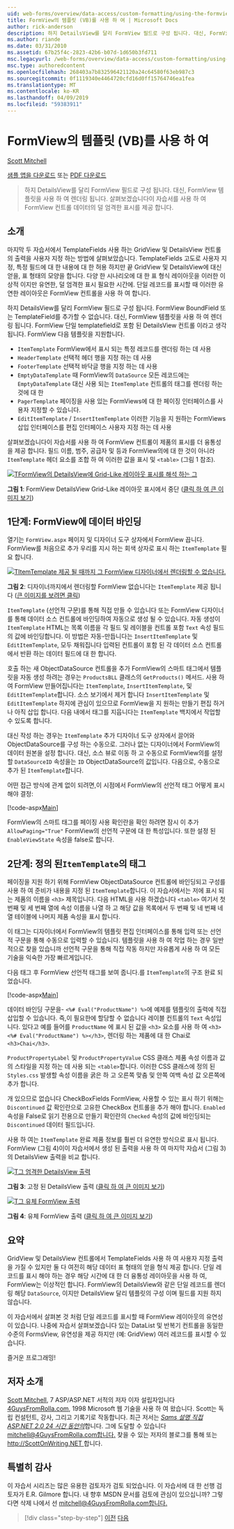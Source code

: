 ```yaml
---
uid: web-forms/overview/data-access/custom-formatting/using-the-formview-s-templates-vb
title: FormView의 템플릿 (VB)를 사용 하 여 | Microsoft Docs
author: rick-anderson
description: 하지 DetailsView를 달리 FormView 필드로 구성 됩니다. 대신, FormView 템플릿을 사용 하 여 렌더링 됩니다. 이 자습서의 6.를 사용 하 여 살펴보겠습니다...
ms.author: riande
ms.date: 03/31/2010
ms.assetid: 67b25f4c-2823-42b6-b07d-1d650b3fd711
msc.legacyurl: /web-forms/overview/data-access/custom-formatting/using-the-formview-s-templates-vb
msc.type: authoredcontent
ms.openlocfilehash: 268403a7b832596421120a24c64580f63eb987c3
ms.sourcegitcommit: 0f1119340e4464720cfd16d0ff15764746ea1fea
ms.translationtype: MT
ms.contentlocale: ko-KR
ms.lasthandoff: 04/09/2019
ms.locfileid: "59383911"
---
```

# <a name="using-the-formviews-templates-vb"></a>FormView의 템플릿 (VB)를 사용 하 여

[Scott Mitchell](https://twitter.com/ScottOnWriting)

[샘플 앱을 다운로드](http://download.microsoft.com/download/5/7/0/57084608-dfb3-4781-991c-407d086e2adc/ASPNET_Data_Tutorial_14_VB.exe) 또는 [PDF 다운로드](using-the-formview-s-templates-vb/_static/datatutorial14vb1.pdf)

> 하지 DetailsView를 달리 FormView 필드로 구성 됩니다. 대신, FormView 템플릿을 사용 하 여 렌더링 됩니다. 살펴보겠습니다이 자습서를 사용 하 여 FormView 컨트롤 데이터의 덜 엄격한 표시를 제공 합니다.


## <a name="introduction"></a>소개

마지막 두 자습서에서 TemplateFields 사용 하는 GridView 및 DetailsView 컨트롤의 출력을 사용자 지정 하는 방법에 살펴보았습니다. TemplateFields 고도로 사용자 지정, 특정 필드에 대 한 내용에 대 한 허용 하지만 끝 GridView 및 DetailsView에 대신 얻을, 표 형태의 모양을 합니다. 다양 한 시나리오에 대 한 표 형식 레이아웃을 이러한 이상적 이지만 유연한, 덜 엄격한 표시 필요한 시간에. 단일 레코드를 표시할 때 이러한 유연한 레이아웃은 FormView 컨트롤을 사용 하 여 합니다.

하지 DetailsView를 달리 FormView 필드로 구성 됩니다. FormView BoundField 또는 TemplateField를 추가할 수 없습니다. 대신, FormView 템플릿을 사용 하 여 렌더링 됩니다. FormView 단일 templatefield로 포함 된 DetailsView 컨트롤 이라고 생각 됩니다. FormView 다음 템플릿을 지원합니다.

- `ItemTemplate` FormView에서 표시 되는 특정 레코드를 렌더링 하는 데 사용
- `HeaderTemplate` 선택적 헤더 행을 지정 하는 데 사용
- `FooterTemplate` 선택적 바닥글 행을 지정 하는 데 사용
- `EmptyDataTemplate` 때 FormView의 `DataSource` 모든 레코드에는 `EmptyDataTemplate` 대신 사용 되는 `ItemTemplate` 컨트롤의 태그를 렌더링 하는 것에 대 한
- `PagerTemplate` 페이징을 사용 있는 FormViews에 대 한 페이징 인터페이스를 사용자 지정할 수 있습니다.
- `EditItemTemplate` / `InsertItemTemplate` 이러한 기능을 지 원하는 FormViews 삽입 인터페이스를 편집 인터페이스 사용자 지정 하는 데 사용

살펴보겠습니다이 자습서를 사용 하 여 FormView 컨트롤이 제품의 표시를 더 융통성을 제공 합니다. 필드 이름, 범주, 공급자 및 등과 FormView의에 대 한 것이 아니라 `ItemTemplate` 헤더 요소를 조합 하 여 이러한 값을 표시 및 `<table>` (그림 1 참조).


[![TFormView의 DetailsView에 Grid-Like 레이아웃 표시를 해석 하는 그](using-the-formview-s-templates-vb/_static/image2.png)](using-the-formview-s-templates-vb/_static/image1.png)

**그림 1**: FormView DetailsView Grid-Like 레이아웃 표시에서 중단 ([클릭 하 여 큰 이미지 보기](using-the-formview-s-templates-vb/_static/image3.png))


## <a name="step-1-binding-the-data-to-the-formview"></a>1단계: FormView에 데이터 바인딩

열기는 `FormView.aspx` 페이지 및 디자이너 도구 상자에서 FormView 끕니다. FormView를 처음으로 추가 우리를 지시 하는 회색 상자로 표시 하는 `ItemTemplate` 필요 합니다.


[![TItemTemplate 제공 될 때까지 그 FormView 디자이너에서 렌더링할 수 없습니다.](using-the-formview-s-templates-vb/_static/image5.png)](using-the-formview-s-templates-vb/_static/image4.png)

**그림 2**: 디자이너까지에서 렌더링할 FormView 없습니다는 `ItemTemplate` 제공 됩니다 ([큰 이미지를 보려면 클릭](using-the-formview-s-templates-vb/_static/image6.png))


`ItemTemplate` (선언적 구문)를 통해 직접 만들 수 있습니다 또는 FormView 디자이너를 통해 데이터 소스 컨트롤에 바인딩하여 자동으로 생성 될 수 있습니다. 자동 생성이 `ItemTemplate` HTML는 목록 이름을 각 필드 및 레이블을 컨트롤 포함 `Text` 속성 필드의 값에 바인딩합니다. 이 방법은 자동-만듭니다는 `InsertItemTemplate` 및 `EditItemTemplate`, 모두 채워집니다 입력된 컨트롤이 포함 된 각 데이터 소스 컨트롤에서 반환 하는 데이터 필드에 대 한 합니다.

호출 하는 새 ObjectDataSource 컨트롤을 추가 FormView의 스마트 태그에서 템플릿을 자동 생성 하려는 경우는 `ProductsBLL` 클래스의 `GetProducts()` 메서드. 사용 하 여 FormView 만들어집니다는 `ItemTemplate`, `InsertItemTemplate`, 및 `EditItemTemplate`합니다. 소스 보기에서 제거 합니다 `InsertItemTemplate` 및 `EditItemTemplate` 하지에 관심이 있으므로 FormView을 지 원하는 만들기 편집 하거나 아직 삽입 합니다. 다음 내에서 태그를 지웁니다는 `ItemTemplate` 백지에서 작업할 수 있도록 합니다.

대신 작성 하는 경우는 `ItemTemplate` 추가 디자이너 도구 상자에서 끌어와 ObjectDataSource를 구성 하는 수동으로. 그러나 없는 디자이너에서 FormView의 데이터 원본을 설정 합니다. 대신, 소스 뷰로 이동 하 고 수동으로 FormView의를 설정할 `DataSourceID` 속성을는 `ID` ObjectDataSource의 값입니다. 다음으로, 수동으로 추가 된 `ItemTemplate`합니다.

어떤 접근 방식에 관계 없이 되려면,이 시점에서 FormView의 선언적 태그 어떻게 표시 해야 결정:


[!code-aspx[Main](using-the-formview-s-templates-vb/samples/sample1.aspx)]

FormView의 스마트 태그를 페이징 사용 확인란을 확인 하려면 잠시 이 추가 `AllowPaging="True"` FormView의 선언적 구문에 대 한 특성입니다. 또한 설정 된 `EnableViewState` 속성을 false로 합니다.

## <a name="step-2-defining-theitemtemplates-markup"></a>2단계: 정의 된`ItemTemplate`의 태그

페이징을 지원 하기 위해 FormView ObjectDataSource 컨트롤에 바인딩되고 구성를 사용 하 여 준비가 내용을 지정 된 `ItemTemplate`합니다. 이 자습서에서는 저에 표시 되는 제품의 이름을 `<h3>` 제목입니다. 다음 HTML을 사용 하겠습니다 `<table>` 여기서 첫 번째 및 세 번째 열에 속성 이름을 나열 하 고 해당 값을 목록에서 두 번째 및 네 번째 네 열 테이블에 나머지 제품 속성을 표시 합니다.

이 태그는 디자이너에서 FormView의 템플릿 편집 인터페이스를 통해 입력 또는 선언적 구문을 통해 수동으로 입력할 수 있습니다. 템플릿을 사용 하 여 작업 하는 경우 일반적으로 찾을 있습니까 선언적 구문을 통해 직접 작동 하지만 자유롭게 사용 하 여 모든 기술을 익숙한 가장 빠르게입니다.

다음 태그 후 FormView 선언적 태그를 보여 줍니다.를 `ItemTemplate`의 구조 완료 되었습니다.


[!code-aspx[Main](using-the-formview-s-templates-vb/samples/sample2.aspx)]

데이터 바인딩 구문을- `<%# Eval("ProductName") %>`에 예제를 템플릿의 출력에 직접 삽입할 수 있습니다. 즉,이 필요한에 할당할 수 없습니다 레이블 컨트롤의 `Text` 속성입니다. 있다고 예를 들어를 `ProductName` 에 표시 된 값을 `<h3>` 요소를 사용 하 여 `<h3><%# Eval("ProductName") %></h3>`, 렌더링 하는 제품에 대 한 Chai로 `<h3>Chai</h3>`.

`ProductPropertyLabel` 및 `ProductPropertyValue` CSS 클래스 제품 속성 이름과 값의 스타일을 지정 하는 데 사용 되는 `<table>`합니다. 이러한 CSS 클래스에 정의 된 `Styles.css` 발생할 속성 이름을 굵은 하 고 오른쪽 맞춤 및 안쪽 여백 속성 값 오른쪽에 추가 합니다.

개 있으므로 없습니다 CheckBoxFields FormView, 사용할 수 있는 표시 하기 위해는 `Discontinued` 값 확인란으로 고유한 CheckBox 컨트롤을 추가 해야 합니다. `Enabled` 속성을 False로 읽기 전용으로 만들기 확인란의 `Checked` 속성의 값에 바인딩되는 `Discontinued` 데이터 필드입니다.

사용 하 여는 `ItemTemplate` 완료 제품 정보를 훨씬 더 유연한 방식으로 표시 됩니다. FormView (그림 4)이이 자습서에서 생성 된 출력을 사용 하 여 마지막 자습서 (그림 3)의 DetailsView 출력을 비교 합니다.


[![T그 엄격한 DetailsView 출력](using-the-formview-s-templates-vb/_static/image8.png)](using-the-formview-s-templates-vb/_static/image7.png)

**그림 3**: 고정 된 DetailsView 출력 ([클릭 하 여 큰 이미지 보기](using-the-formview-s-templates-vb/_static/image9.png))


[![T그 유체 FormView 출력](using-the-formview-s-templates-vb/_static/image11.png)](using-the-formview-s-templates-vb/_static/image10.png)

**그림 4**: 유체 FormView 출력 ([클릭 하 여 큰 이미지 보기](using-the-formview-s-templates-vb/_static/image12.png))


## <a name="summary"></a>요약

GridView 및 DetailsView 컨트롤에서 TemplateFields 사용 하 여 사용자 지정 출력을 가질 수 있지만 둘 다 여전히 해당 데이터 표 형태의 얻을 형식 제공 합니다. 단일 레코드를 표시 해야 하는 경우 해당 시간에 대 한 더 융통성 레이아웃을 사용 하 여, FormView는 이상적인 합니다. FormView의 DetailsView와 같은 단일 레코드를 렌더링 해당 `DataSource`, 이지만 DetailsView 달리 템플릿의 구성 이며 필드를 지원 하지 않습니다.

이 자습서에서 살펴본 것 처럼 단일 레코드를 표시할 때 FormView 레이아웃의 유연성이 있습니다. 나중에 자습서 살펴보겠습니다 있는 DataList 및 반복기 컨트롤을 동일한 수준의 FormsView, 유연성을 제공 하지만 (예: GridView) 여러 레코드를 표시할 수 있습니다.

즐거운 프로그래밍!

## <a name="about-the-author"></a>저자 소개

[Scott Mitchell](http://www.4guysfromrolla.com/ScottMitchell.shtml), 7 ASP/ASP.NET 서적의 저자 이자 설립자입니다 [4GuysFromRolla.com](http://www.4guysfromrolla.com), 1998 Microsoft 웹 기술을 사용 하 여 왔습니다. Scott는 독립 컨설턴트, 강사, 그리고 기록기로 작동합니다. 최근 저서는 [ *Sams 설명 직접 ASP.NET 2.0 24 시간 동안의*](https://www.amazon.com/exec/obidos/ASIN/0672327384/4guysfromrollaco)합니다. 그에 도달할 수 있습니다 [ mitchell@4GuysFromRolla.com합니다.](mailto:mitchell@4GuysFromRolla.com) 찾을 수 있는 저자의 블로그를 통해 또는 [ http://ScottOnWriting.NET ](http://ScottOnWriting.NET)합니다.

## <a name="special-thanks-to"></a>특별히 감사

이 자습서 시리즈는 많은 유용한 검토자가 검토 되었습니다. 이 자습서에 대 한 선행 검토자가 E.R. Gilmore 합니다. 내 향후 MSDN 문서를 검토에 관심이 있으십니까? 그렇다면 삭제 나에서 선 [ mitchell@4GuysFromRolla.com합니다.](mailto:mitchell@4GuysFromRolla.com)

> [!div class="step-by-step"]
> [이전](using-templatefields-in-the-detailsview-control-vb.md)
> [다음](displaying-summary-information-in-the-gridview-s-footer-vb.md)
